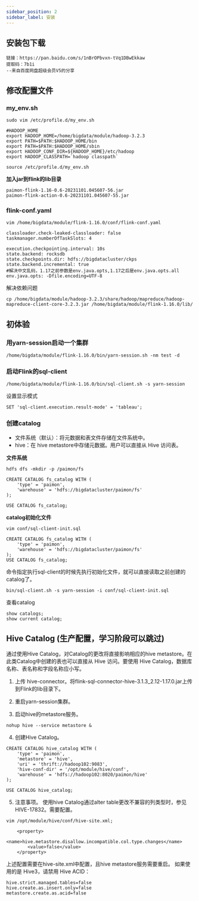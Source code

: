 ```yaml
---
sidebar_position: 2
sidebar_label: 安装
---
```


## 安装包下载

```
链接：https://pan.baidu.com/s/1nBrOPbvxn-tVq1DBwEkkaw 
提取码：7b1i 
--来自百度网盘超级会员V5的分享
```

## 修改配置文件

### my_env.sh

```
sudo vim /etc/profile.d/my_env.sh

#HADOOP_HOME
export HADOOP_HOME=/home/bigdata/module/hadoop-3.2.3
export PATH=$PATH:$HADOOP_HOME/bin
export PATH=$PATH:$HADOOP_HOME/sbin
export HADOOP_CONF_DIR=${HADOOP_HOME}/etc/hadoop
export HADOOP_CLASSPATH=`hadoop classpath`

source /etc/profile.d/my_env.sh
```

**加入jar到flink的lib目录**

```
paimon-flink-1.16-0.6-20231101.045607-56.jar
paimon-flink-action-0.6-20231101.045607-55.jar
```

### flink-conf.yaml

```
vim /home/bigdata/module/flink-1.16.0/conf/flink-conf.yaml
```

```
classloader.check-leaked-classloader: false
taskmanager.numberOfTaskSlots: 4

execution.checkpointing.interval: 10s
state.backend: rocksdb
state.checkpoints.dir: hdfs://bigdatacluster/ckps
state.backend.incremental: true
#解决中文乱码，1.17之前参数是env.java.opts,1.17之后是env.java.opts.all
env.java.opts: -Dfile.encoding=UTF-8
```

解决依赖问题

```
cp /home/bigdata/module/hadoop-3.2.3/share/hadoop/mapreduce/hadoop-mapreduce-client-core-3.2.3.jar /home/bigdata/module/flink-1.16.0/lib/
```

## 初体验

### 用yarn-session启动一个集群

```
/home/bigdata/module/flink-1.16.0/bin/yarn-session.sh -nm test -d
```

### 启动Flink的sql-client

```
/home/bigdata/module/flink-1.16.0/bin/sql-client.sh -s yarn-session
```

设置显示模式

```
SET 'sql-client.execution.result-mode' = 'tableau';
```


### 创建catalog

- 文件系统（默认）：将元数据和表文件存储在文件系统中。
- hive：在 hive metastore中存储元数据。用户可以直接从 Hive 访问表。

**文件系统**

```
hdfs dfs -mkdir -p /paimon/fs
```

```
CREATE CATALOG fs_catalog WITH (
    'type' = 'paimon',
    'warehouse' = 'hdfs://bigdatacluster/paimon/fs'
);

USE CATALOG fs_catalog;
```

**catalog初始化文件**
```
vim conf/sql-client-init.sql

CREATE CATALOG fs_catalog WITH (
    'type' = 'paimon',
    'warehouse' = 'hdfs://bigdatacluster/paimon/fs'
);
USE CATALOG fs_catalog;
```

命令指定执行sql-client的时候先执行初始化文件，就可以直接读取之前创建的catalog了。

```
bin/sql-client.sh -s yarn-session -i conf/sql-client-init.sql
```

查看catalog

```
show catalogs;
show current catalog;
```

## Hive Catalog (生产配置，学习阶段可以跳过)

通过使用Hive Catalog，对Catalog的更改将直接影响相应的hive metastore。在此类Catalog中创建的表也可以直接从 Hive 访问。要使用 Hive Catalog，数据库名称、表名称和字段名称应小写。

1. 上传 hive-connector。将flink-sql-connector-hive-3.1.3_2.12-1.17.0.jar上传到Flink的lib目录下。

2. 重启yarn-session集群。

3. 启动hive的metastore服务。

```
nohup hive --service metastore &
```

4. 创建Hive Catalog。

```
CREATE CATALOG hive_catalog WITH (
    'type' = 'paimon',
    'metastore' = 'hive',
    'uri' = 'thrift://hadoop102:9083',
    'hive-conf-dir' = '/opt/module/hive/conf',
    'warehouse' = 'hdfs://hadoop102:8020/paimon/hive'
);

USE CATALOG hive_catalog;
```

5. 注意事项。
使用hive Catalog通过alter table更改不兼容的列类型时，参见 HIVE-17832。需要配置。
```
vim /opt/module/hive/conf/hive-site.xml;

    <property>
        <name>hive.metastore.disallow.incompatible.col.type.changes</name>
        <value>false</value>
    </property>
```

上述配置需要在hive-site.xml中配置，且hive metastore服务需要重启。
如果使用的是 Hive3，请禁用 Hive ACID：

```
hive.strict.managed.tables=false
hive.create.as.insert.only=false
metastore.create.as.acid=false
```

